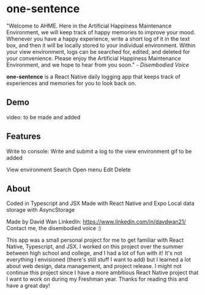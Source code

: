 # one-sentence

"Welcome to AHME. Here in the Artificial Happiness Maintenance Environment, we will keep track of happy memories to improve your mood. Whenever you have a happy experience, write a short log of it in the text box, and then it will be locally stored to your individual environment. Within your view environment, logs can be searched for, edited, and deleted for your convenience. Please enjoy the Artificial Happiness Maintenance Environment, and we hope to hear from you soon."
          - _Disembodied Voice_

**one-sentence** is a React Native daily logging app that keeps track of experiences and memories for you to look back on.

## Demo

video: to be made and added

## Features

Write to console: Write and submit a log to the view environment
gif to be added

View environment
Search
Open menu
Edit
Delete

## About

Coded in Typescript and JSX
Made with React Native and Expo
Local data storage with AsyncStorage

Made by David Wan
LinkedIn: https://www.linkedin.com/in/davdwan21/
Contact me, the disembodied voice :)

This app was a small personal project for me to get familiar with React Native, Typescript, and JSX. I worked on this project over the summer between high school and college, and I had a lot of fun with it! It's not everything I envisioned (there's still stuff I want to add) but I learned a lot about web design, data management, and project release. I might not continue this project since I have a more ambitious React Native project that I want to work on during my Freshman year. Thanks for reading this and have a great day!
